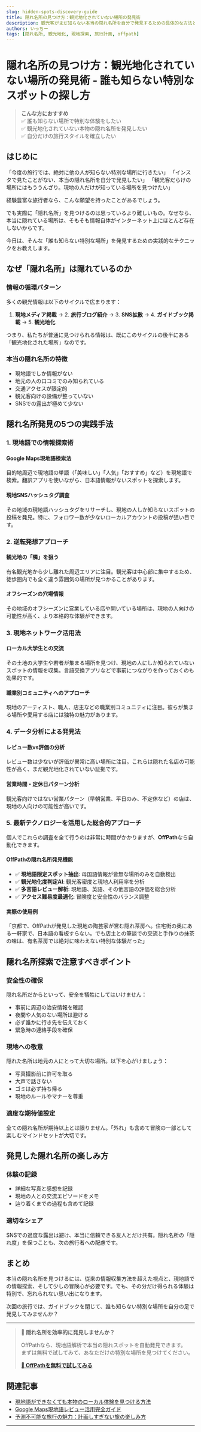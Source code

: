 ```yaml
---
slug: hidden-spots-discovery-guide
title: 隠れ名所の見つけ方：観光地化されていない場所の発見術
description: 観光客がまだ知らない本当の隠れ名所を自分で発見するための具体的な方法と、効率的な探索テクニックをご紹介します。
authors: いっちー
tags: [隠れ名所, 観光地化, 現地探索, 旅行計画, offpath]
---
```


# 隠れ名所の見つけ方：観光地化されていない場所の発見術 - 誰も知らない特別なスポットの探し方

> **こんな方におすすめ**  
> ✅ 誰も知らない場所で特別な体験をしたい  
> ✅ 観光地化されていない本物の隠れ名所を発見したい  
> ✅ 自分だけの旅行スタイルを確立したい  

## はじめに

「今度の旅行では、絶対に他の人が知らない特別な場所に行きたい」
「インスタで見たことがない、本当の隠れ名所を自分で発見したい」
「観光客だらけの場所にはもううんざり。現地の人だけが知っている場所を見つけたい」

経験豊富な旅行者なら、こんな願望を持ったことがあるでしょう。

でも実際に「隠れ名所」を見つけるのは思っているより難しいもの。なぜなら、本当に隠れている場所は、そもそも情報自体がインターネット上にほとんど存在しないからです。

今日は、そんな「誰も知らない特別な場所」を発見するための実践的なテクニックをお教えします。

## なぜ「隠れ名所」は隠れているのか

### 情報の循環パターン

多くの観光情報は以下のサイクルで広まります：

1. **現地メディア掲載** → 2. **旅行ブログ紹介** → 3. **SNS拡散** → 4. **ガイドブック掲載** → 5. **観光地化**

つまり、私たちが普通に見つけられる情報は、既にこのサイクルの後半にある「観光地化された場所」なのです。

### 本当の隠れ名所の特徴

- 現地語でしか情報がない
- 地元の人の口コミでのみ知られている
- 交通アクセスが限定的
- 観光客向けの設備が整っていない
- SNSでの露出が極めて少ない

## 隠れ名所発見の5つの実践手法

### 1. 現地語での情報探索術

#### Google Maps現地語検索法
目的地周辺で現地語の単語（「美味しい」「人気」「おすすめ」など）を現地語で検索。翻訳アプリを使いながら、日本語情報がないスポットを探索します。

#### 現地SNSハッシュタグ調査
その地域の現地語ハッシュタグをリサーチし、現地の人しか知らないスポットの投稿を発見。特に、フォロワー数が少ないローカルアカウントの投稿が狙い目です。

### 2. 逆転発想アプローチ

#### 観光地の「隣」を狙う
有名観光地から少し離れた周辺エリアに注目。観光客は中心部に集中するため、徒歩圏内でも全く違う雰囲気の場所が見つかることがあります。

#### オフシーズンの穴場情報
その地域のオフシーズンに営業している店や開いている場所は、現地の人向けの可能性が高く、より本格的な体験ができます。

### 3. 現地ネットワーク活用法

#### ローカル大学生との交流
その土地の大学生や若者が集まる場所を見つけ、現地の人にしか知られていないスポットの情報を収集。言語交換アプリなどで事前につながりを作っておくのも効果的です。

#### 職業別コミュニティへのアプローチ
現地のアーティスト、職人、店主などの職業別コミュニティに注目。彼らが集まる場所や愛用する店には独特の魅力があります。

### 4. データ分析による発見法

#### レビュー数vs評価の分析
レビュー数は少ないが評価が異常に高い場所に注目。これらは隠れた名店の可能性が高く、まだ観光地化されていない証拠です。

#### 営業時間・定休日パターン分析
観光客向けではない営業パターン（早朝営業、平日のみ、不定休など）の店は、現地の人向けの可能性が高いです。

### 5. 最新テクノロジーを活用した総合的アプローチ

個人でこれらの調査を全て行うのは非常に時間がかかりますが、**OffPath**なら自動化できます。

#### OffPathの隠れ名所発見機能
- ✅ **現地語限定スポット抽出**: 母国語情報が皆無な場所のみを自動検出
- ✅ **観光地化度判定AI**: 観光客密度と現地人利用率を分析
- ✅ **多言語レビュー解析**: 現地語、英語、その他言語の評価を総合分析
- ✅ **アクセス難易度最適化**: 冒険度と安全性のバランス調整

#### 実際の使用例
「京都で、OffPathが発見した現地の陶芸家が営む隠れ茶房へ。住宅街の奥にある一軒家で、日本語の看板すらない。でも店主との筆談での交流と手作りの抹茶の味は、有名茶房では絶対に味わえない特別な体験だった」

## 隠れ名所探索で注意すべきポイント

### 安全性の確保

隠れ名所だからといって、安全を犠牲にしてはいけません：

- 事前に周辺の治安情報を確認
- 夜間や人気のない場所は避ける
- 必ず誰かに行き先を伝えておく
- 緊急時の連絡手段を確保

### 現地への敬意

隠れた名所は地元の人にとって大切な場所。以下を心がけましょう：

- 写真撮影前に許可を取る
- 大声で話さない
- ゴミは必ず持ち帰る
- 現地のルールやマナーを尊重

### 適度な期待値設定

全ての隠れ名所が期待以上とは限りません。「外れ」も含めて冒険の一部として楽しむマインドセットが大切です。

## 発見した隠れ名所の楽しみ方

### 体験の記録

- 詳細な写真と感想を記録
- 現地の人との交流エピソードをメモ
- 辿り着くまでの過程も含めて記録

### 適切なシェア

SNSでの過度な露出は避け、本当に信頼できる友人とだけ共有。隠れ名所の「隠れ度」を保つことも、次の旅行者への配慮です。

## まとめ

本当の隠れ名所を見つけるには、従来の情報収集方法を超えた視点と、現地語での情報探索、そして少しの冒険心が必要です。でも、その分だけ得られる体験は特別で、忘れられない思い出になります。

次回の旅行では、ガイドブックを閉じて、誰も知らない特別な場所を自分の足で発見してみませんか？

---

> **🌟 隠れ名所を効率的に発見しませんか？**  
> 
> OffPathなら、現地語解析で本当の隠れスポットを自動発見できます。  
> まずは無料で試してみて、あなただけの特別な場所を見つけてください。
> 
> **[📱 OffPathを無料で試してみる](#)**

## 関連記事
- [現地語ができなくても本物のローカル体験を見つける方法](#)
- [Google Maps現地語レビュー活用完全ガイド](#)
- [予測不可能な旅行の魅力：計画しすぎない旅の楽しみ方](#)

---